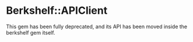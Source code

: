 # Berkshelf::APIClient

This gem has been fully deprecated, and its API has been moved inside the berkshelf gem itself.

